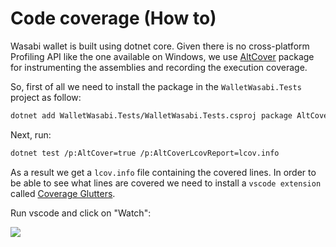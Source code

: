 # Code coverage (How to)

Wasabi wallet is built using dotnet core. Given there is no cross-platform Profiling API like the one available on Windows, we
use [AltCover](https://github.com/SteveGilham/altcover) package for instrumenting the assemblies and recording the execution
coverage.

So, first of all we need to install the package in the `WalletWasabi.Tests` project as follow:

```sh
dotnet add WalletWasabi.Tests/WalletWasabi.Tests.csproj package AltCover
```


Next, run:

```sh
dotnet test /p:AltCover=true /p:AltCoverLcovReport=lcov.info
```

As a result we get a `lcov.info` file containing the covered lines. In order to be able to see what lines
are covered we need to install a `vscode extension` called  [Coverage Glutters](https://github.com/ryanluker/vscode-coverage-gutters).

Run vscode and click on "Watch":

![](https://i.imgur.com/W4hXXda.png)
